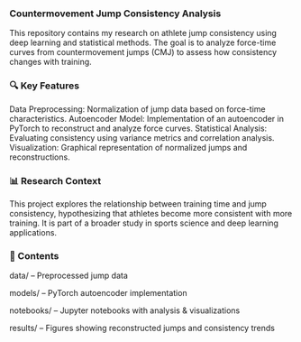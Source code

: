 ### Countermovement Jump Consistency Analysis
This repository contains my research on athlete jump consistency using deep learning and statistical methods. The goal is to analyze force-time curves from countermovement jumps (CMJ) to assess how consistency changes with training.


### 🔍 Key Features
Data Preprocessing: Normalization of jump data based on force-time characteristics.
Autoencoder Model: Implementation of an autoencoder in PyTorch to reconstruct and analyze force curves.
Statistical Analysis: Evaluating consistency using variance metrics and correlation analysis.
Visualization: Graphical representation of normalized jumps and reconstructions.


### 📊 Research Context
This project explores the relationship between training time and jump consistency, hypothesizing that athletes become more consistent with more training. It is part of a broader study in sports science and deep learning applications.

### 📂 Contents
data/ – Preprocessed jump data

models/ – PyTorch autoencoder implementation

notebooks/ – Jupyter notebooks with analysis & visualizations

results/ – Figures showing reconstructed jumps and consistency trends
